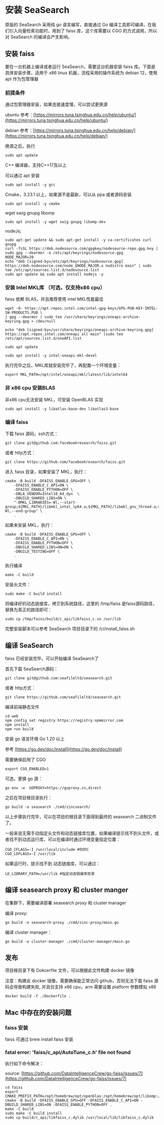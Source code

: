 # 安装 SeaSearch

原版的 SeaSearch 采用纯 go 语言编写，直接通过 Go 编译工具即可编译。在我们引入向量检索功能时，用到了 faiss 库，这个库需要以 CGO 的方式调用，所以对 SeaSearch 的编译会产生影响。

## 安装 faiss

要在一台机器上编译或者运行 SeaSearch，需要这台机器安装 faiss 库。下面是具体安装步骤，适用于 x86 linux 机器，流程采用的操作系统为 debian 12，使用 apt 作为包管理器

### 前提条件

通过包管理器安装，如果连接速度慢，可以尝试更换源

ubuntu 参考：[https://mirrors.tuna.tsinghua.edu.cn/help/ubuntu/](https://mirrors.tuna.tsinghua.edu.cn/help/ubuntu/)

debian 参考：[https://mirrors.tuna.tsinghua.edu.cn/help/debian/](https://mirrors.tuna.tsinghua.edu.cn/help/debian/)

换源之后，执行

```
sudo apt update
```

C++ 编译器，支持C++17及以上

可以通过 apt 安装

```
sudo apt install -y gcc
```

Cmake，3.23.1 以上，如果源不是最新，可以从 ppa 或者源码安装

```
sudo apt install -y cmake
```

wget swig gnupg libomp

```
sudo apt install -y wget swig gnupg libomp-dev
```

nodeJs;

```
sudo apt-get update && sudo apt-get install -y ca-certificates curl gnupg
curl -fsSL https://deb.nodesource.com/gpgkey/nodesource-repo.gpg.key | sudo gpg --dearmor -o /etc/apt/keyrings/nodesource.gpg
NODE_MAJOR=20
echo "deb [signed-by=/etc/apt/keyrings/nodesource.gpg] https://deb.nodesource.com/node_$NODE_MAJOR.x nodistro main" | sudo tee /etc/apt/sources.list.d/nodesource.list
sudo apt update && sudo apt install nodejs -y
```

### 安装 Intel MKL库 （可选，仅支持x86 cpu）

faiss 依赖 BLAS，并且推荐使用 intel MKL性能最佳

```
wget -O- https://apt.repos.intel.com/intel-gpg-keys/GPG-PUB-KEY-INTEL-SW-PRODUCTS.PUB \
| gpg --dearmor | sudo tee /usr/share/keyrings/oneapi-archive-keyring.gpg > /dev/null

echo "deb [signed-by=/usr/share/keyrings/oneapi-archive-keyring.gpg] https://apt.repos.intel.com/oneapi all main" |sudo tee /etc/apt/sources.list.d/oneAPI.list

sudo apt update

sudo apt install -y intel-oneapi-mkl-devel
```

执行完毕之后，MKL库就安装完毕了，再配置一个环境变量：

```
export MKL_PATH=/opt/intel/oneapi/mkl/latest/lib/intel64
```

### 非 x86 cpu 安装BLAS

非x86  cpu无法安装 MKL，可安装 OpenBLAS 实现

```
sudo apt install -y libatlas-base-dev libatlas3-base
```

### 编译 faiss

下载 faiss 源码，ssh方式：

```
git clone git@github.com:facebookresearch/faiss.git
```

或者 http方式：

```
git clone https://github.com/facebookresearch/faiss.git
```

进入 faiss 目录，如果安装了 MKL，执行：

```
cmake -B build -DFAISS_ENABLE_GPU=OFF \
    -DFAISS_ENABLE_C_API=ON \
    -DFAISS_ENABLE_PYTHON=OFF \
    -DBLA_VENDOR=Intel10_64_dyn  \
    -DBUILD_SHARED_LIBS=ON \
    "-DMKL_LIBRARIES=-Wl,--start-group;${MKL_PATH}/libmkl_intel_lp64.a;${MKL_PATH}/libmkl_gnu_thread.a;${MKL_PATH}/libmkl_core.a;-Wl,--end-group" \
    .
```

如果未安装 MKL，执行：

```
cmake -B build -DFAISS_ENABLE_GPU=OFF \
    -DFAISS_ENABLE_C_API=ON \
    -DFAISS_ENABLE_PYTHON=OFF \
    -DBUILD_SHARED_LIBS=ON=ON \
    -DBUILD_TESTING=OFF \    
    .
```

执行编译

```
make -C build
```

安装头文件：

```
sudo make -C build install
```

将编译好的动态链接库，拷贝到系统路径，这里的 /tmp/faiss 是faiss源码路径，替换为真正的路径即可：

```
sudo cp /tmp/faiss/build/c_api/libfaiss_c.so /usr/lib
```

完整安装脚本可以参考 SeaSearch 项目目录下的 /ci/install\_faiss.sh

## 编译 SeaSearch

faiss 已经安装完毕，可以开始编译 SeaSearch了

首先下载 SeaSearch源码：

```
git clone git@github.com:seafileltd/seasearch.git
```

或者 http方式：

```
git clone https://github.com/seafileltd/seasearch.git
```

编译前端静态文件

```
cd web
npm config set registry https://registry.npmmirror.com
npm install
npm run build
```

安装 go 语言环境 Go 1.20 以上

参考 [https://go.dev/doc/install](https://go.dev/doc/install)

需要确保启用了 CGO

```
export CGO_ENABLED=1
```

可选，更换 go 源：

```
go env -w  GOPROXY=https://goproxy.cn,direct
```

之后在项目根目录执行：

```
go build -o seasearch ./cmd/zincsearch/
```

以上步骤执行完毕，可以在项目的根目录下面得到最终的 seasearch 二进制文件了。

一般来说无需手动指定头文件和动态链接库位置，如果编译提示找不到头文件，或者找不到动态运行库，可以在编译时通过环境变量指定位置：

```
CGO_CFLAGS=-I /usr/local/include #你的C
CGO_LDFLAGS=-I /usr/lib  
```

如果运行时，提示找不到 动态链接库，可以通过：

```
LD_LIBRARY_PATH=/usr/lib #指定动态链接库目录
```

## 编译 seasearch proxy 和 cluster manger

在集群下，需要编译部署 seasearch proxy 和 cluster manager

编译 proxy:

```
go build -o seasearch-proxy ./cmd/zinc-proxy/main.go
```

编译 cluster manager：

```
go build -o cluster-manager ./cmd/cluster-manager/main.go
```


## 发布

项目根目录下有 Dokcerfile 文件，可以根据此文件构建 docker 镜像

注意：构建此 docker 镜像，需要确保能正常访问 github，否则无法下载 faiss 源码会导致构建失败, 并且仅支持 x86 cpu，arm 需要设置 platform 参数模拟 x86

```
docker build -f ./Dockerfile .
```

## Mac 中存在的安装问题

### faiss 安装

faiss 可通过 brew install faiss 安装

### fatal error: 'faiss/c\_api/AutoTune\_c.h' file not found

执行如下命令解决：

source: [https://github.com/DataIntelligenceCrew/go-faiss/issues/7](https://github.com/DataIntelligenceCrew/go-faiss/issues/7)

```
cd faiss
export CMAKE_PREFIX_PATH=/opt/homebrew/opt/openblas:/opt/homebrew/opt/libomp:/opt/homebrew
cmake -B build -DFAISS_ENABLE_GPU=OFF -DFAISS_ENABLE_C_API=ON -DBUILD_SHARED_LIBS=ON -DFAISS_ENABLE_PYTHON=OFF .
make -C build
sudo make -C build install
sudo cp build/c_api/libfaiss_c.dylib /usr/local/lib/libfaiss_c.dylib
```
